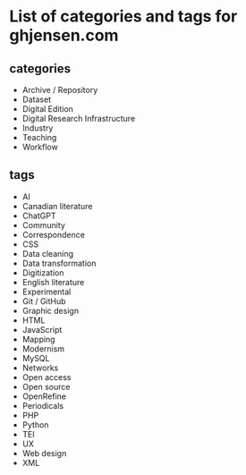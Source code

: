 # List of categories and tags for ghjensen.com

## categories
- Archive / Repository
- Dataset
- Digital Edition
- Digital Research Infrastructure
- Industry
- Teaching
- Workflow
## tags
- AI
- Canadian literature
- ChatGPT
- Community
- Correspondence
- CSS
- Data cleaning
- Data transformation
- Digitization
- English literature
- Experimental
- Git / GitHub
- Graphic design
- HTML
- JavaScript
- Mapping
- Modernism
- MySQL
- Networks
- Open access
- Open source
- OpenRefine
- Periodicals
- PHP
- Python
- TEI
- UX
- Web design
- XML